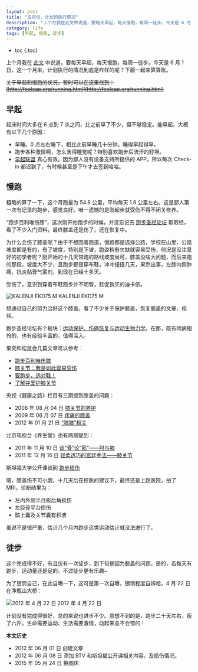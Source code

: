 ```yaml
---
layout: post
title: "五月份，计划的执行情况"
description: "上个月我在此文中说道，要每天早起，每天慢跑，每周一徒步。今天是 6 月 1 日，这一个月来，计划执行的情况到底是咋样的呢？下面一起来算算账。"
category: life
tags: [早起, 慢跑, 徒步]
---
```


* toc
{:toc}

上个月我在 [此文](http://blog.fooleap.org/early-rising-running-and-walking.html) 中说道，要每天早起，每天慢跑，每周一徒步。今天是 6 月 1 日，这一个月来，计划执行的情况到底是咋样的呢？下面一起来算算账。

<del>关于早起和慢跑的状况，暂时可以在这里找到：[http://fooleap.org/running.html](http://fooleap.org/running.html)</del>

## 早起

起床时间大多在 6 点到 7 点之间，比之前早了不少，但不够稳定。能早起，大概有以下几个原因：

* 早睡。0 点左右睡下，相比此前早睡几十分钟，睡得早起得早。
* 跑步各种激情啊，怎么舍得睡觉呢？特别喜欢跑步后流汗的舒坦。
* [早起联盟](http://amybox.com/group/199) 真心有效。因为鄙人没有设备支持所提供的 APP，所以每次 Check-in 都迟到了，有时候甚至是下午才去签到哈哈。

## 慢跑

粗略的算了一下，这个月跑量为 54.8 公里，平均每天 1.8 公里左右。这是鄙人第一次有记录的跑步，感觉良好。唯一遗憾的是刚起步就受伤不得不闭关修养。

“跑步百利唯伤膝”，这次刚开始跑步的时候，并没忘记去 [跑步圣经论坛](http://bbs.runbible.cn/) 取取经，看了不少入门资料，最终膝盖还是伤了，还在恢复中。

为什么会伤了膝盖呢？由于不想围着跑道，慢跑都是选择公路，学校在山里，公路坡度都是有的，有了坡度，特别是下坡，跑姿稍有欠缺就容易受伤，何况是没注意好的初学者呢？刚开始的十几天常跑的路线坡度尚可，膝盖没啥大问题，而后来跑的那段，坡度大不少，且跑步都是穿布鞋，冲冲撞撞几天，果然出事，左膝内侧肿痛，抗炎贴膏气雾剂，到现在已经十多天。

受伤了，意识到穿着布鞋跑步并不明智，趁促销买的迪卡侬。

![KALENJI EKD75 M]({{site.IMG_PATH}}/implementation-of-the-plan-in-may-01.jpg_640)
KALENJI EKD75 M

想通过自己的努力治好这个膝盖，看了不少关于保护膝盖，恢复膝盖的文章、视频。

跑步圣经论坛有个板块：[运动保护、伤痛恢复与运动生物力学](http://bbs.runbible.cn/forum-6-1.html)。在那，既有同病相怜的，也有经验丰富的，值得深入。

果壳和松鼠会几篇文章可以参考：

* [跑步百利唯伤膝](http://www.guokr.com/article/55453/)
* [膝关节：我是如此容易受伤](http://www.guokr.com/article/165389)
* [要跑步，选对鞋！](http://www.guokr.com/article/185264/)
* [了解并爱护膝关节](http://songshuhui.net/archives/65294)

央视《健康之路》栏目有三期提到膝盖的问题：

* 2006 年 08 月 04 日 [膝关节的养护](http://www.cctv.com/program/jkzl/20060810/103943.shtml)
* 2009 年 06 月 07 日 [疼痛的膝盖](http://space.tv.cctv.com/video/VIDE1245207547843888)
* 2012 年 01 月 21 日 [“膝膝”相关](http://jiankang.cntv.cn/jiankangzhilu/classpage/video/20120121/101026.shtml)

北京电视台《养生堂》也有两期提到：

* 2011 年 11 月 10 日 [谈“骨”论“筋”——肘与膝](http://space.btv.com.cn/video/VIDE1320975689111487)
* 2011 年 12 月 16 日 [轻柔透巧的宫廷手法——膝关节](http://space.btv.com.cn/video/VIDE1324260900476457)

斯坦福大学公开课谈到 [跑步损伤](http://v.163.com/movie/2010/12/H/P/M6UVR31IR_M6V0ANDHP.html)

嗯，膝盖伤不可小觑，十几天后在校医的建议下，最终还是上趟医院，拍了 MRI，诊断结果为：

* 左内外侧半月板后角损伤
* 左胫骨平台损伤
* 髌上囊及关节囊有积液

虽说不是很严重，估计几个月内跑步这类运动估计就没法进行了。

## 徒步

这个完成得不好，有且仅有一次徒步，到下旬是因为膝盖的问题。是的，若每天有跑步，运动量还是足的，不过徒步更有乐趣~

为了惩罚自己，在此自曝一下，这可是第一次自曝，猥琐程度自辨哈，4 月 22 日在净瓶山大桥：

![2012 年 4 月 22 日]({{site.IMG_PATH}}/implementation-of-the-plan-in-may-02.jpg_640)
2012 年 4 月 22 日

计划没有完成得很好，总的来说也进步不少。意想不到的是，跑步二十天左右，瘦了六斤。生命需要运动、生活需要激情，动起来总不会错的！

**本文历史**

* 2012 年 06 月 01 日 创建文章
* 2012 年 06 月 08 日 添加 BTV 和斯坦福公开课相关内容，及损伤情况。
* 2015 年 05 月 24 日 换图床
